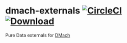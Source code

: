 # dmach-externals [![CircleCI](https://circleci.com/gh/simonnorberg/dmach-externals.svg?style=svg)](https://circleci.com/gh/simonnorberg/dmach-externals) [ ![Download](https://api.bintray.com/packages/simonnorberg/maven/dmach-externals/images/download.svg) ](https://bintray.com/simonnorberg/maven/dmach-externals/_latestVersion)

Pure Data externals for [DMach](https://github.com/simonnorberg/dmach)
